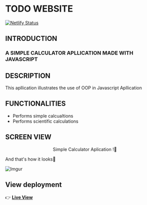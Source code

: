 
# TODO WEBSITE

[![Netlify Status](https://api.netlify.com/api/v1/badges/32fb0572-6b70-40ac-a84d-c389251ef8da/deploy-status)](https://triparnochatterjeetodoapplication.netlify.app/)

## INTRODUCTION

### A SIMPLE CALCULATOR APLLICATION MADE WITH JAVASCRIPT

## DESCRIPTION
This apllication illustrates the use of OOP in Javascript Apllication

  ## FUNCTIONALITIES 
* Performs simple calcualtions 
* Performs scientific calculations 
  
  

## SCREEN VIEW

<p  align="center"> Simple Calculator Aplication !👀

<p  align="center">

And that's how it looks🤩

</p>

![Imgur](https://i.imgur.com/gJmopEX.gif)

  

## View deployment

:point_right: **[Live View](https://chatterjeetriparnocalcjs.netlify.app/)**